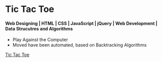 # Tic Tac Toe
#### Web Designing | HTML | CSS | JavaScript | jQuery | Web Development | Data Strucutres and Algorithms

- Play Against the Computer
- Moved have been automated, based on Backtracking Algorithms

[Tic Tac Toe](https://geetu040.github.io/tic-tac-toe/)